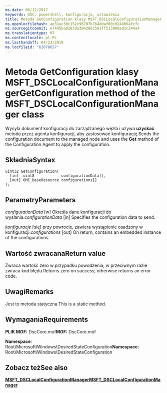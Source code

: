 ```yaml
---
ms.date: 06/12/2017
keywords: DSC, powershell, konfiguracja, ustawienia
title: Metoda GetConfiguration klasy MSFT_DSCLocalConfigurationManager
ms.openlocfilehash: ae31ac30c152c96707b764ddaf00c924806afcfc
ms.sourcegitcommit: e7445ba8203da304286c591ff513900ad1c244a4
ms.translationtype: MT
ms.contentlocale: pl-PL
ms.lasthandoff: 04/23/2019
ms.locfileid: "62078657"
---
```

# <a name="getconfiguration-method-of-the-msftdsclocalconfigurationmanager-class"></a><span data-ttu-id="4261d-103">Metoda GetConfiguration klasy MSFT_DSCLocalConfigurationManager</span><span class="sxs-lookup"><span data-stu-id="4261d-103">GetConfiguration method of the MSFT_DSCLocalConfigurationManager class</span></span>

<span data-ttu-id="4261d-104">Wysyła dokument konfiguracji do zarządzanego węzła i używa **uzyskać** metoda przez agenta konfiguracji, aby zastosować konfigurację.</span><span class="sxs-lookup"><span data-stu-id="4261d-104">Sends the configuration document to the managed node and uses the **Get** method of the Configuration Agent to apply the configuration.</span></span>

## <a name="syntax"></a><span data-ttu-id="4261d-105">Składnia</span><span class="sxs-lookup"><span data-stu-id="4261d-105">Syntax</span></span>

```mof
uint32 GetConfiguration(
  [in]  uint8            configurationData[],
  [out] OMI_BaseResource configurations[]
);
```

## <a name="parameters"></a><span data-ttu-id="4261d-106">Parametry</span><span class="sxs-lookup"><span data-stu-id="4261d-106">Parameters</span></span>

<span data-ttu-id="4261d-107">*configurationData* \[w\] Określa dane konfiguracji do wysłania.</span><span class="sxs-lookup"><span data-stu-id="4261d-107">*configurationData* \[in\] Specifies the configuration data to send.</span></span>

<span data-ttu-id="4261d-108">*konfiguracje* \[się\] przy powrocie, zawiera wystąpienie osadzony w konfiguracji.</span><span class="sxs-lookup"><span data-stu-id="4261d-108">*configurations* \[out\] On return, contains an embedded instance of the configurations.</span></span>

## <a name="return-value"></a><span data-ttu-id="4261d-109">Wartość zwracana</span><span class="sxs-lookup"><span data-stu-id="4261d-109">Return value</span></span>

<span data-ttu-id="4261d-110">Zwraca wartość zero w przypadku powodzenia; w przeciwnym razie zwraca kod błędu.</span><span class="sxs-lookup"><span data-stu-id="4261d-110">Returns zero on success; otherwise returns an error code.</span></span>

## <a name="remarks"></a><span data-ttu-id="4261d-111">Uwagi</span><span class="sxs-lookup"><span data-stu-id="4261d-111">Remarks</span></span>

<span data-ttu-id="4261d-112">Jest to metoda statyczna.</span><span class="sxs-lookup"><span data-stu-id="4261d-112">This is a static method.</span></span>

## <a name="requirements"></a><span data-ttu-id="4261d-113">Wymagania</span><span class="sxs-lookup"><span data-stu-id="4261d-113">Requirements</span></span>

<span data-ttu-id="4261d-114">**PLIK MOF:** DscCore.mof</span><span class="sxs-lookup"><span data-stu-id="4261d-114">**MOF:** DscCore.mof</span></span>

<span data-ttu-id="4261d-115">**Namespace**: Root\Microsoft\Windows\DesiredStateConfiguration</span><span class="sxs-lookup"><span data-stu-id="4261d-115">**Namespace**: Root\Microsoft\Windows\DesiredStateConfiguration</span></span>

## <a name="see-also"></a><span data-ttu-id="4261d-116">Zobacz też</span><span class="sxs-lookup"><span data-stu-id="4261d-116">See also</span></span>

[<span data-ttu-id="4261d-117">**MSFT_DSCLocalConfigurationManager**</span><span class="sxs-lookup"><span data-stu-id="4261d-117">**MSFT_DSCLocalConfigurationManager**</span></span>](msft-dsclocalconfigurationmanager.md)